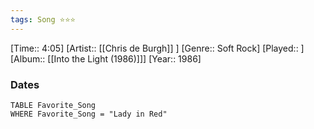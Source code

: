 ```yaml
---
tags: Song ⭐⭐⭐ 
---
```

[Time:: 4:05]
[Artist:: [[Chris de Burgh]] ]
[Genre:: Soft Rock]
[Played:: ]
[Album:: [[Into the Light (1986)]]]
[Year:: 1986]
### Dates
````dataview
TABLE Favorite_Song
WHERE Favorite_Song = "Lady in Red"
````